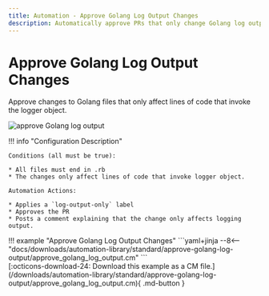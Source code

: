 ```yaml
---
title: Automation - Approve Golang Log Output Changes
description: Automatically approve PRs that only change Golang log output.
---
```

# Approve Golang Log Output Changes

<!-- --8<-- [start:example]-->

Approve changes to Golang files that only affect lines of code that invoke the logger object.

![approve Golang log output](/automations/standard/approve-ruby-log-output/approve-golang-log-output.png)


!!! info "Configuration Description"


    Conditions (all must be true):
    
    * All files must end in .rb
    * The changes only affect lines of code that invoke logger object.
    
    Automation Actions:
    
    * Applies a `log-output-only` label
    * Approves the PR
    * Posts a comment explaining that the change only affects logging output.

<div class="automationExample" markdown="1">
!!! example "Approve Golang Log Output Changes"
    ```yaml+jinja
    --8<-- "docs/downloads/automation-library/standard/approve-golang-log-output/approve_golang_log_output.cm"
    ```
    <div class="result" markdown>
      <span>
      [:octicons-download-24: Download this example as a CM file.](/downloads/automation-library/standard/approve-golang-log-output/approve_golang_log_output.cm){ .md-button }
      </span>
    </div>
<!-- --8<-- [end:example]-->